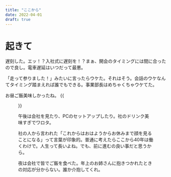 ```yaml
---
title: "ここから"
date: 2022-04-01
draft: true
---
```


# 起きて
遅刻した。エッ！？入社式に遅刻を！？まぁ、開会のタイミングには間に合ったので良し。電車遅延はいつだって最悪。

「走って参りました！」みたいに言ったらウケた。それはそう。会話のウケなんてタイミング踏まえれば誰でもできる。事業部長はめちゃくちゃウケてた。

お昼ご飯美味しかったね。
{{<figure src="/media/2022-04-01-lunch.jpeg" alt="lunch">}}

午後は会社を見たり、PCのセットアップしたり。社のドリンク美味すぎでワロタ。

社の人から言われた「これからはおはようからお休みまで顔を見ることになる」って言葉が印象的。普通に考えたらここから40年は働くわけで。人生って長いよね。でも、前に進むの良い事だと思うから。

夜は会社で皆でご飯を食べた。年上のお姉さんに抱きつかれたときの対応が分からない。誰か介抱してくれ。